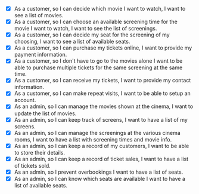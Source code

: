 - [x] As a customer, so I can decide which movie I want to watch, I want to see a list of movies.
- [x] As a customer, so I can choose an available screening time for the movie I want to watch, I want to see the list of screenings.
- [x] As a customer, so I can decide my seat for the screening of my choosing, I want to see a list of available seats.
- [x] As a customer, so I can purchase my tickets online, I want to provide my payment information.
- [x] As a customer, so I don't have to go to the movies alone I want to be able to purchase multiple tickets for the same screening at the same time.
- [x] As a customer, so I can receive my tickets, I want to provide my contact information.
- [x] As a customer, so I can make repeat visits, I want to be able to setup an account.
- [x] As an admin, so I can manage the movies shown at the cinema, I want to update the list of movies.
- [x] As an admin, so I can keep track of screens, I want to have a list of my screens.
- [x] As an admin, so I can manage the screenings at the various cinema rooms, I want to have a list with screening times and movie info.
- [x] As an admin, so I can keep a record of my customers, I want to be able to store their details.
- [x] As an admin, so I can  keep a record of ticket sales, I want to have a list of tickets sold.
- [x] As an admin, so I prevent overbookings I want to have a list of seats.
- [x] As an admin, so I can know which seats are available I want to have a list of available seats.
